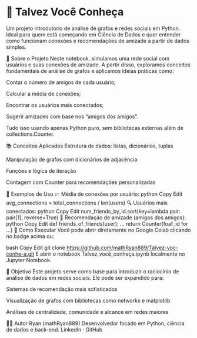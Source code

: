 # 🧠 Talvez Você Conheça
Um projeto introdutório de análise de grafos e redes sociais em Python.
Ideal para quem está começando em Ciência de Dados e quer entender como funcionam conexões e recomendações de amizade a partir de dados simples.



📌 Sobre o Projeto
Neste notebook, simulamos uma rede social com usuários e suas conexões de amizade. A partir disso, exploramos conceitos fundamentais de análise de grafos e aplicamos ideias práticas como:

Contar o número de amigos de cada usuário;

Calcular a média de conexões;

Encontrar os usuários mais conectados;

Sugerir amizades com base nos “amigos dos amigos”.

Tudo isso usando apenas Python puro, sem bibliotecas externas além de collections.Counter.

📚 Conceitos Aplicados
Estrutura de dados: listas, dicionários, tuplas

Manipulação de grafos com dicionários de adjacência

Funções e lógica de iteração

Contagem com Counter para recomendações personalizadas

🧪 Exemplos de Uso
📈 Média de conexões por usuário:
python
Copy
Edit
avg_connections = total_connections / len(users)
🔍 Usuários mais conectados:
python
Copy
Edit
num_friends_by_id.sort(key=lambda pair: pair[1], reverse=True)
🤝 Recomendação de amizade (amigos dos amigos):
python
Copy
Edit
def friends_of_friends(user):
    ...
    return Counter(foaf_id for ...)
🚀 Como Executar
Você pode abrir diretamente no Google Colab clicando no badge acima ou:

bash
Copy
Edit
git clone https://github.com/mathRyan889/Talvez-voc-conhe-a.git
E abrir o notebook Talvez_você_conheça.ipynb localmente no Jupyter Notebook.

🎯 Objetivo
Este projeto serve como base para introduzir o raciocínio de análise de dados em redes sociais. Ele pode ser expandido para:

Sistemas de recomendação mais sofisticados

Visualização de grafos com bibliotecas como networkx e matplotlib

Análises de centralidade, comunidade e alcance em redes maiores

🧑‍💻 Autor
Ryan (mathRyan889)
Desenvolvedor focado em Python, ciência de dados e back-end.
LinkedIn · GitHub

